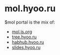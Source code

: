 # mol.hyoo.ru

$mol portal is the mix of:

- [mol.js.org](https://mol.js.org/app/demo/-/)
- [tree.hyoo.ru](https://tree.hyoo.ru/)
- [habhub.hyoo.ru](https://habhub.hyoo.ru/)
- [slides.hyoo.ru](https://slides.hyoo.ru/)
